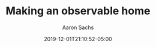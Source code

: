 ---
title: "Making an observable home"
author: "Aaron Sachs"
date: 2019-12-01T21:10:52-05:00
draft: true
tags: ["sensu", "monitoring", "grafana", "prometheus"]
categories: ["smart home"]
slug: "observable-home"
---